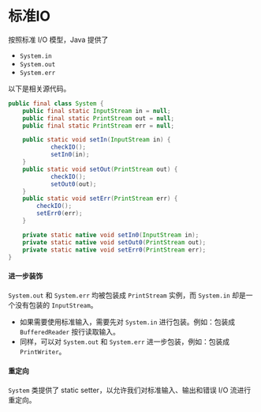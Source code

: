 # 标准IO

按照标准 I/O 模型，Java 提供了
- `System.in`
- `System.out`
- `System.err`

以下是相关源代码。

```java
public final class System {
    public final static InputStream in = null;
    public final static PrintStream out = null;
    public final static PrintStream err = null;

    public static void setIn(InputStream in) {
            checkIO();
            setIn0(in);
    }
    public static void setOut(PrintStream out) {
            checkIO();
            setOut0(out);
    }
    public static void setErr(PrintStream err) {
        checkIO();
        setErr0(err);
    }

    private static native void setIn0(InputStream in);
    private static native void setOut0(PrintStream out);
    private static native void setErr0(PrintStream err);
}
```

#### 进一步装饰
`System.out` 和 `System.err` 均被包装成 `PrintStream` 实例，而 `System.in` 却是一个没有包装的 `InputStream`。
- 如果需要使用标准输入，需要先对 `System.in` 进行包装。例如：包装成 `BufferedReader` 按行读取输入。
- 同样，可以对 `System.out` 和 `System.err` 进一步包装，例如：包装成 `PrintWriter`。


#### 重定向
`System` 类提供了 static setter，以允许我们对标准输入、输出和错误 I/O 流进行重定向。